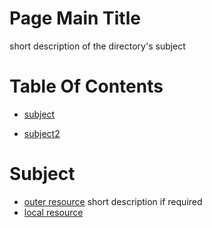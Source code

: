 <!-- press ctrl+K then V to open a preview of the MarkDown file  -->
# Page Main Title 
short description of the directory's subject

# Table Of Contents

* [subject](#subject) 

* [subject2](#subject2) 

# Subject
* [outer resource](http://...)  <!-- note we must have 2 spaces here for a newline-->
short description if required
* [local resource](./resourceName.someFile)
